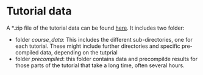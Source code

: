 # Tutorial data

A *.zip file of the tutorial data can be found [here](www.test.de). It includes two folder:

* folder *course_data*: This includes the different sub-directories, one for each tutorial. These might include further directories and specific pre-compiled data, depending on the tutprial
* folder *precompiled*: this folder contains data and precompilde results for those parts of the tutorial that take a long time, often several hours.


